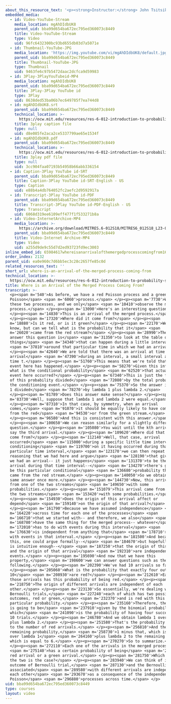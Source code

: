 ```yaml
---
about_this_resource_text: '<p><strong>Instructor:</strong> John Tsitsiklis</p>'
embedded_media:
  - id: Video-YouTube-Stream
    media_location: mgAhDIdbUK8
    parent_uid: bba99d654ba672ec795ed360073c8449
    title: Video-YouTube-Stream
    type: Video
    uid: 96fc6432300bc93bd655db03d7a5071e
  - id: Thumbnail-YouTube-JPG
    media_location: 'https://img.youtube.com/vi/mgAhDIdbUK8/default.jpg'
    parent_uid: bba99d654ba672ec795ed360073c8449
    title: Thumbnail-YouTube-JPG
    type: Thumbnail
    uid: 9463fe6c97b5472daac2dcfca9d59983
  - id: 3Play-3PlayYouTubeid-MP4
    media_location: mgAhDIdbUK8
    parent_uid: bba99d654ba672ec795ed360073c8449
    title: 3Play-3Play YouTube id
    type: 3Play
    uid: 8638ded53ba06b7ec649785f7ea744d8
  - id: mgAhDIdbUK8.srt
    parent_uid: bba99d654ba672ec795ed360073c8449
    technical_location: >-
      https://ocw.mit.edu/resources/res-6-012-introduction-to-probability-spring-2018/part-iii-random-processes/where-is-an-arrival-of-the-merged-process-coming-from/mgAhDIdbUK8.srt
    title: 3play caption file
    type: null
    uid: d8e085fe2aca2ce5337799ae65e1534f
  - id: mgAhDIdbUK8.pdf
    parent_uid: bba99d654ba672ec795ed360073c8449
    technical_location: >-
      https://ocw.mit.edu/resources/res-6-012-introduction-to-probability-spring-2018/part-iii-random-processes/where-is-an-arrival-of-the-merged-process-coming-from/mgAhDIdbUK8.pdf
    title: 3play pdf file
    type: null
    uid: 3cc904faa07193b54958b66abb336154
  - id: Caption-3Play YouTube id-SRT
    parent_uid: bba99d654ba672ec795ed360073c8449
    title: Caption-3Play YouTube id-SRT-English - US
    type: Caption
    uid: e88b4a4db764052fc2aefc2d9592917a
  - id: Transcript-3Play YouTube id-PDF
    parent_uid: bba99d654ba672ec795ed360073c8449
    title: Transcript-3Play YouTube id-PDF-English - US
    type: Transcript
    uid: 6068d319ee6109eff477f1f533271b8a
  - id: Video-InternetArchive-MP4
    media_location: >-
      https://archive.org/download/MITRES.6-012S18/MITRES6_012S18_L23-04_300k.mp4
    parent_uid: bba99d654ba672ec795ed360073c8449
    title: Video-Internet Archive-MP4
    type: Video
    uid: a255d9de9c55d7d2ed93723fd9ec3003
inline_embed_id: 65984617whereisanarrivalofthemergedprocesscomingfrom16230396
order_index: 2132
parent_uid: ea0e960c7d6bb5ec3c28c2657fe85c0d
related_resources_text: ''
short_url: where-is-an-arrival-of-the-merged-process-coming-from
technical_location: >-
  https://ocw.mit.edu/resources/res-6-012-introduction-to-probability-spring-2018/part-iii-random-processes/where-is-an-arrival-of-the-merged-process-coming-from
title: Where is an Arrival of the Merged Process Coming From?
transcript: >-
  <p><span m='540'>As before, we have a red Poisson process and a green
  Poisson</span> <span m='6060'>process.</span> </p><p><span m='7730'>We merge
  these two processes, and we only</span> <span m='10410'>observe the merged
  process.</span> </p><p><span m='13090'>Here's an interesting question.</span>
  </p><p><span m='14830'>This is an arrival of the merged process.</span>
  </p><p><span m='17320'>Where did it come from?</span> </p><p><span
  m='18880'>Is it red, or is it green?</span> </p><p><span m='22170'>We cannot
  know, but can we tell what is the probability that it</span> <span
  m='26020'>came from the red stream?</span> </p><p><span m='28990'>The way to
  answer this question is</span> <span m='31350'>to look at the table of all the
  things</span> <span m='34340'>that can happen during a little interval</span>
  <span m='37810'>around that particular time in which we had an arrival.</span>
  </p><p><span m='42640'>We are told that there was an arrival at time t or an
  arrival</span> <span m='47390'>during an interval, a small interval around
  time t.</span> </p><p><span m='51760'>This means that we're told that this
  event here has happened.</span> </p><p><span m='58270'>Given this information,
  what is the conditional probability</span> <span m='62520'>that actually this
  event here occurred?</span> </p><p><span m='67340'>This is just the fraction
  of this probability divided</span> <span m='72080'>by the total probability of
  the conditioning event.</span> </p><p><span m='75370'>So the answer is lambda
  1 divided</span> <span m='78270'>by lambda 1 plus lambda 2.</span>
  </p><p><span m='81789'>Does this answer make sense?</span> </p><p><span
  m='83730'>Well, suppose that lambda 1 and lambda 2 were equal.</span>
  </p><p><span m='87310'>In that case, by symmetry, when an arrival
  comes,</span> <span m='91070'>it should be equally likely to have come either
  from the red</span> <span m='94530'>or from the green stream.</span>
  </p><p><span m='96580'>And this is consistent with this answer.</span>
  </p><p><span m='100650'>We can reason similarly for a slightly different
  question.</span> </p><p><span m='105080'>You wait until the kth arrival, let's
  say the third arrival.</span> </p><p><span m='109620'>Where did that arrival
  come from?</span> </p><p><span m='112140'>Well, that case, arrival
  occurred</span> <span m='115000'>during a specific little time interval and
  conditioning</span> <span m='119700'>on it having occurred during that
  particular time interval,</span> <span m='123170'>we can then repeat the
  reasoning that we had here and argue</span> <span m='128190'>that given that
  we had an arrival-- it just happens</span> <span m='131370'>to be the third
  arrival during that time interval--</span> <span m='134270'>there's going to
  be this particular conditional</span> <span m='136680'>probability that it
  came from the red stream.</span> </p><p><span m='140050'>So we obtained the
  same answer once more.</span> </p><p><span m='144730'>Now, this arrival came
  from one of the two streams</span> <span m='149650'>with some
  probabilities.</span> </p><p><span m='151079'>This arrival came from one of
  the two streams</span> <span m='153420'>with some probabilities.</span>
  </p><p><span m='154930'>Does the origin of this arrival affect or
  depend</span> <span m='159140'>on the origin of that arrival?</span>
  </p><p><span m='161790'>Because we have assumed independence</span> <span
  m='164220'>across time for each one of the processes</span> <span
  m='166710'>that we started with-- and therefore, we also</span> <span
  m='168780'>have the same thing for the merged process-- whatever</span> <span
  m='172010'>has to do with events during this interval</span> <span
  m='176630'>is independent from anything that</span> <span m='178710'>has to do
  with events in that interval.</span> </p><p><span m='181500'>And because of
  this, one could argue formally--</span> <span m='184670'>but hopefully, this
  is intuitive enough--</span> <span m='187250'>that the origin of this arrival
  and the origin of that arrival</span> <span m='192310'>are independent
  events.</span> </p><p><span m='195690'>And now that we have this
  property,</span> <span m='198600'>we can answer questions such as the
  following.</span> </p><p><span m='202390'>We've had 10 arrivals so far.</span>
  </p><p><span m='205060'>What is the probability that exactly four out of these
  10</span> <span m='208930'>are red?</span> </p><p><span m='212610'>Each one of
  those arrivals has this probability of being red.</span> </p><p><span
  m='218750'>The origin of different arrivals are independent of each
  other.</span> </p><p><span m='223130'>So essentially, we're dealing with 10
  Bernoulli trials,</span> <span m='227240'>each of which has two possible
  outcomes, red or green,</span> <span m='232370'>and is red with this
  particular probability.</span> </p><p><span m='235160'>Therefore, the answer
  is going to be</span> <span m='237910'>given by the binomial probabilities,
  which</span> <span m='241090'>is the probability of having four successes in
  10 trials.</span> </p><p><span m='246780'>And we obtain lambda 1 over lambda 1
  plus lambda 2.</span> </p><p><span m='251580'>That's the probability of a red
  to the number of red arrivals.</span> </p><p><span m='256810'>And then the
  remaining probability,</span> <span m='258730'>1 minus that, which is lambda 2
  over lambda 1</span> <span m='264160'>plus lambda 2 to the remaining power,
  which is equal to 6.</span> </p><p><span m='270270'>So to summarize.</span>
  </p><p><span m='272110'>Each one of the arrivals in the merged process</span>
  <span m='275140'>has a certain probability of being</span> <span m='277680'>a
  red arrival or a green arrival.</span> </p><p><span m='281750'>Which one of
  the two is the case?</span> </p><p><span m='283940'>We can think of it as an
  outcome of Bernoulli trial,</span> <span m='287130'>and the Bernoulli trials
  associated</span> <span m='289580'>with different arrivals are independent of
  each other</span> <span m='293670'>as a consequence of the independence of
  Poisson</span> <span m='296880'>processes across time.</span> </p>
uid: bba99d654ba672ec795ed360073c8449
type: courses
layout: video
---
```

